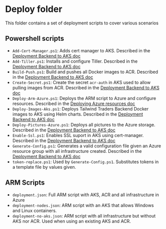 # Deploy folder

This folder contains a set of deployment scripts to cover various scenarios

## Powershell scripts

* `Add-Cert-Manager.ps1`: Adds cert manager to AKS. Described in the [Deployment Backend to AKS doc](../Documents/DeploymentGuide.md)
* `Add-Tiller.ps1`: Installs and configure Tiller. Described in the [Deployment Backend to AKS doc](../Documents/DeploymentGuide.md)
* `Build-Push.ps1`: Build and pushes all Docker images to ACR. Described in the [Deployment Backend to AKS doc](../Documents/DeploymentGuide.md) 
* `Create-Secret.ps1`: Create the secret `acr-auth` in AKS used to allow pulling images from ACR. Described in the [Deployment Backend to AKS doc](../Documents/DeploymentGuide.md) 
* `Deploy-Arm-Azure.ps1`: Deploys the ARM script to Azure and configure resources. Described in the [Deploying Azure resources doc](../Documents/Azure-Deployment.md) 
* `Deploy-Images-Aks.ps1`: Deploys Tailwind Traders Backend Docker images to AKS using Helm charts. Described in the [Deployment Backend to AKS doc](../Documents/DeploymentGuide.md)
* `Deploy-Pictures-Azure.ps1`: Deploys all pictures to the Azure storage. Described in the [Deployment Backend to AKS doc](../Documents/DeploymentGuide.md)
* `Enable-Ssl.ps1`: Enables SSL suport in AKS using cert-manager. Described in the [Deployment Backend to AKS doc](../Documents/DeploymentGuide.md)
* `Generate-Config.ps1`: Generates a valid configuration file given an Azure resource group with all infrastructure created. Described in the [Deployment Backend to AKS doc](../Documents/DeploymentGuide.md)
* `token-replace.ps1`: Used by `Generate-Config.ps1`. Substitutes tokens in a template file by values given.

## ARM Scripts

* `deployment.json`: Full ARM script with AKS, ACR and all infrastructure in Azure
* `deployment-nodes.json`: ARM script with an AKS that allows Windows and Linux containers.
* `deployment-no-aks.json`: ARM script with all infrastructure but without AKS nor ACR. Used when using an existing AKS and ACR.